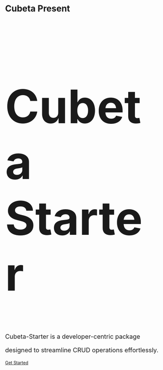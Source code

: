 <h1>Cubeta Present</h1>

<h1 style="font-size: 150px">Cubeta Starter</h1>

<p style="font-size: 20px">
Cubeta-Starter is a developer-centric package 
</p>
<p style="font-size: 20px">
designed to streamline CRUD operations effortlessly.</p>

[Get Started](README.md)
